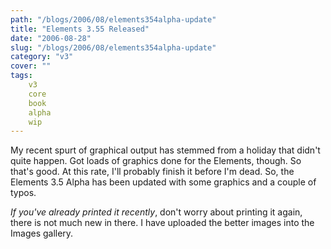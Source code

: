 ```yaml
---
path: "/blogs/2006/08/elements354alpha-update"
title: "Elements 3.55 Released"
date: "2006-08-28"
slug: "/blogs/2006/08/elements354alpha-update"
category: "v3"
cover: ""
tags:
    v3
    core
    book
    alpha
    wip
---
```

My recent spurt of graphical output has stemmed from a holiday that didn't quite happen. Got loads of graphics done for the Elements, though. So that's good. At this rate, I'll probably finish it before I'm dead. So, the Elements 3.5 Alpha has been updated with some graphics and a couple of typos.

*If you've already printed it recently*, don't worry about printing it again, there is not much new in there. I have uploaded the better images into the Images gallery.